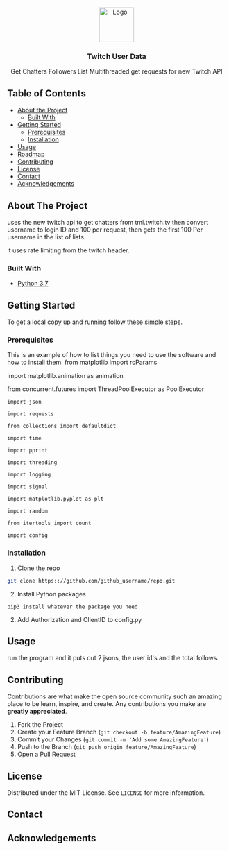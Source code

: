 
<!-- PROJECT LOGO -->
<br />
<p align="center">
  <a href="https://github.com/zombodotcom/twitchUserData">
    <img src="https://cdn.vox-cdn.com/thumbor/8GJB_zUFpn2WLB4LF_PGvScNHiU=/0x0:2400x1600/1200x800/filters:focal(1008x608:1392x992)/cdn.vox-cdn.com/uploads/chorus_image/image/65327022/01_Twitch_Logo.0.jpg" alt="Logo" width="80" height="80">
  </a>

  <h3 align="center">Twitch User Data</h3>

  <p align="center">
    Get Chatters Followers List
	Multithreaded get requests for new Twitch API
  </p>
</p>



<!-- TABLE OF CONTENTS -->
## Table of Contents

* [About the Project](#about-the-project)
  * [Built With](#built-with)
* [Getting Started](#getting-started)
  * [Prerequisites](#prerequisites)
  * [Installation](#installation)
* [Usage](#usage)
* [Roadmap](#roadmap)
* [Contributing](#contributing)
* [License](#license)
* [Contact](#contact)
* [Acknowledgements](#acknowledgements)



<!-- ABOUT THE PROJECT -->
## About The Project


uses the new twitch api to get chatters from tmi.twitch.tv then convert username to login ID and 100 per request, then gets the first 100 Per username in the list of lists. 

it uses rate limiting from the twitch header. 


### Built With

* [Python 3.7]()



<!-- GETTING STARTED -->
## Getting Started

To get a local copy up and running follow these simple steps.

### Prerequisites

This is an example of how to list things you need to use the software and how to install them.
from matplotlib import rcParams

import matplotlib.animation as animation

from concurrent.futures import ThreadPoolExecutor as PoolExecutor
```
import json

import requests

from collections import defaultdict

import time

import pprint

import threading

import logging

import signal

import matplotlib.pyplot as plt

import random

from itertools import count

import config
```

### Installation
 
1. Clone the repo
```sh
git clone https:://github.com/github_username/repo.git
```
2. Install Python packages
```
pip3 install whatever the package you need
```
2. Add Authorization and ClientID to config.py



<!-- USAGE EXAMPLES -->
## Usage

run the program and it puts out 2 jsons, the user id's and the total follows. 




<!-- CONTRIBUTING -->
## Contributing

Contributions are what make the open source community such an amazing place to be learn, inspire, and create. Any contributions you make are **greatly appreciated**.

1. Fork the Project
2. Create your Feature Branch (`git checkout -b feature/AmazingFeature`)
3. Commit your Changes (`git commit -m 'Add some AmazingFeature'`)
4. Push to the Branch (`git push origin feature/AmazingFeature`)
5. Open a Pull Request



<!-- LICENSE -->
## License

Distributed under the MIT License. See `LICENSE` for more information.



<!-- CONTACT -->
## Contact


<!-- ACKNOWLEDGEMENTS -->
## Acknowledgements








